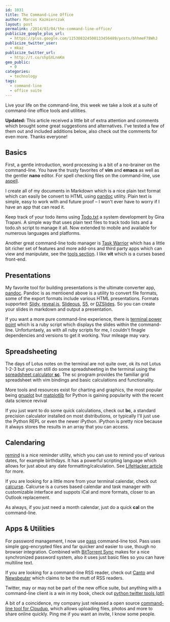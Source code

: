 ```yaml
---
id: 1031
title: The Command-Line Office
author: Marcus Kazmierczak
layout: post
permalink: /2014/03/04/the-command-line-office/
publicize_google_plus_url:
  - https://plus.google.com/115308324500133456489/posts/bhhmeF78WhJ
publicize_twitter_user:
  - mkaz
publicize_twitter_url:
  - http://t.co/shpSXLnmKm
geo_public:
  - 0
categories:
  - technology
tags:
  - command-line
  - office suite
---
```

Live your life on the command-line, this week we take a look at a suite of command-line office tools and utilities.

**Updated:** This article received a little bit of extra attention and comments which brought some great suggestions and alternatives. I've tested a few of them out and included additions below, also check out the comments for even more. Thanks everyone!

## Basics

First, a gentle introduction, word processing is a bit of a no-brainer on the command-line. You have the trusty favorites of **vim** and **emacs** as well as the gentler **nano** editor. For spell checking files on the command-line, use [aspell][1].

I create all of my documents in Markdown which is a nice plain text format which can easily be convert to HTML using [pandoc][2] utility. Plain text is simple, easy to work with and future proof &#8211; I won't ever have to worry if I have an app that can read it.

Keep track of your todo items using [Todo.txt][3] a system development by Gina Trapani. A simple way that uses plain text files to track todo lists and a todo.sh script to manage it all. Now extended to mobile and available for numerous languages and platforms.

Another great command-line todo manager is [Task Warrior][4] which has a little bit richer set of features and more add-ons and third party apps which can view and manipulate, see the [tools section][5]. I like **vit** which is a curses based front-end.

## Presentations

My favorite tool for building presentations is the ultimate converter app, [pandoc][2]. Pandoc is as mentioend above is a utility to convert file formats, some of the export formats include various HTML presentations. Formats supported: [Slidy][6], [reveal.js][7], [Slideous][8], [S5][9], or [DZSlides][10]. So you can create your slides in markdown and output a presentation.

If you want a more pure command-line experience, there is [terminal power point][11] which is a ruby script which displays the slides within the command-line. Unfortuntaely, as with all ruby scripts for me, I couldn't finagle dependencies and versions to get it working. Your mileage may vary.

## Spreadsheeting

The days of Lotus notes on the terminal are not quite over, ok its not Lotus 1-2-3 but you can still do some spreadsheeting in the terminal using the [spreadsheet calculator **sc**][12]. The sc program provides the familiar grid spreadsheet with vim bindings and basic calculations and functionality.

More tools and resources exist for charting and graphics, the most popular being [gnuplot][13] but [matplotlib][14] for Python is gaining popularity with the recent data science revival

If you just want to do some quick calculations, check out **bc**, a standard precision calculator installed on most distributions, or typically I'll just use the Python REPL or even the newer iPython. iPython is pretty nice because it always stores the results in an array that you can access.

## Calendaring

[remind][15] is a nice reminder utility, which you can use to remind you of various dates, for example birthdays. It has a powerful scripting language which allows for just about any date formatting/calculation. See [LifeHacker article][16] for more.

If you are looking for a little more from your terminal calendar, check out [calcurse][17]. Calcurse is a curses based calendar and task manager with customizable interface and suppots iCal and more formats, closer to an Outlook replacement.

As always, if you just need a month calendar, just do a quick **cal** on the command-line.

## Apps & Utilities

For password management, I now use [pass][18] command-line tool. Pass uses simple gpg-encrypted files and far quicker and easier to use, though no browser integration. Combined with [BitTorrent Sync][19] makes for a nice synchronized password system, also it uses just basic files so you can have multiline text.

If you are looking for a command-line RSS reader, check out [Canto][20] and  
[Newsbeuter][21] which claims to be the mutt of RSS readers.

Twitter, may or may not be part of the new office suite, but anything with a command-line client is a win in my book, check out [python twitter tools (ptt)][22]

A bit of a coincidence, my company just released a open source [command-line tool for Cloudup][23], which allows uploading files, photos and more to share online quickly. Ping me if you want an invite, I know some people.

 [1]: http://aspell.net/
 [2]: http://johnmacfarlane.net/pandoc/
 [3]: http://todotxt.com/
 [4]: http://taskwarrior.org/
 [5]: http://taskwarrior.org/tools/
 [6]: http://www.w3.org/Talks/Tools/Slidy
 [7]: http://lab.hakim.se/reveal-js/
 [8]: http://goessner.net/articles/slideous/
 [9]: http://meyerweb.com/eric/tools/s5/
 [10]: http://paulrouget.com/dzslides/
 [11]: https://github.com/cbbrowne/tpp
 [12]: http://www.linuxjournal.com/article/10699
 [13]: http://www.gnuplot.info/
 [14]: http://matplotlib.org/
 [15]: http://www.roaringpenguin.com/products/remind
 [16]: http://lifehacker.com/186661/geek-to-live--keep-your-calendar-in-plain-text-with-remind
 [17]: http://calcurse.org/
 [18]: http://www.zx2c4.com/projects/password-store/
 [19]: http://www.bittorrent.com/sync
 [20]: http://codezen.org/canto-ng/
 [21]: http://www.newsbeuter.org/
 [22]: http://mike.verdone.ca/twitter/
 [23]: https://cloudup.com/blog/share-from-the-command-line-with-up